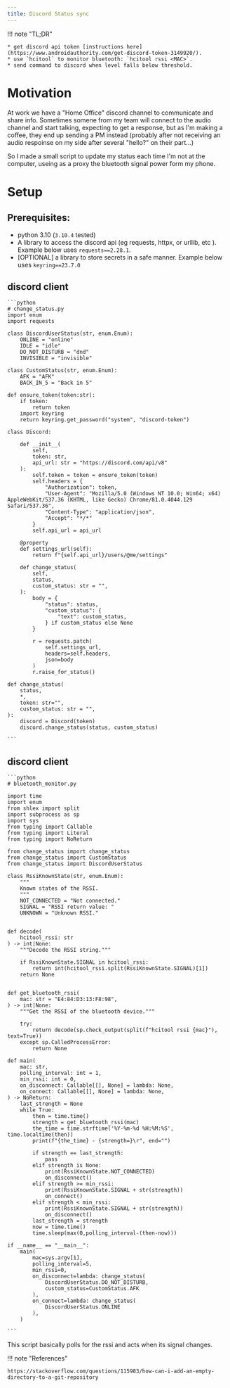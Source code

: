 ```yaml
---
title: Discord Status sync
---
```


!!! note "TL;DR"

    * get discord api token [instructions here](https://www.androidauthority.com/get-discord-token-3149920/).
    * use `hcitool` to monitor bluetooth: `hcitool rssi <MAC>`.
    * send command to discord when level falls below threshold.


# Motivation

At work we have a "Home Office" discord channel to communicate and share info.
Sometimes somene from my team will connect to the audio channel and start
talking, expecting to get a response, but as I'm making a coffee, they end up
sending a PM instead (probably after not receiving an audio respoinse on my
side after several "hello?" on their part...)

So I made a small script to update my status each time I'm not at the computer,
useing as a proxy the bluetooth signal power form my phone.

# Setup

## Prerequisites:

* python 3.10 (`3.10.4` tested)
* A library to access the discord api (eg requests, httpx, or urllib, etc ).
  Example below uses `requests==2.28.1`.
* [OPTIONAL] a library to store secrets in a safe manner.
  Example below uses `keyring==23.7.0`

## discord client

    ```python
    # change_status.py
    import enum
    import requests

    class DiscordUserStatus(str, enum.Enum):
        ONLINE = "online"
        IDLE = "idle"
        DO_NOT_DISTURB = "dnd"
        INVISIBLE = "invisible"

    class CustomStatus(str, enum.Enum):
        AFK = "AFK"
        BACK_IN_5 = "Back in 5"

    def ensure_token(token:str):
        if token:
            return token
        import keyring
        return keyring.get_password("system", "discord-token")

    class Discord:
        
        def __init__(
            self,
            token: str,
            api_url: str = "https://discord.com/api/v8"
        ):
            self.token = token = ensure_token(token)
            self.headers = {
                "Authorization": token,
                "User-Agent": "Mozilla/5.0 (Windows NT 10.0; Win64; x64) AppleWebKit/537.36 (KHTML, like Gecko) Chrome/81.0.4044.129 Safari/537.36",
                "Content-Type": "application/json",
                "Accept": "*/*"
            }
            self.api_url = api_url

        @property
        def settings_url(self):
            return f"{self.api_url}/users/@me/settings"

        def change_status(
            self,
            status,
            custom_status: str = "",
        ):
            body = {
                "status": status,
                "custom_status": {
                    "text": custom_status,
                } if custom_status else None
            }

            r = requests.patch(
                self.settings_url,
                headers=self.headers,
                json=body
            )
            r.raise_for_status()

    def change_status(
        status,
        *,
        token: str="",
        custom_status: str = "",
    ):
        discord = Discord(token)
        discord.change_status(status, custom_status)

    ```


## discord client

    ```python
    # bluetooth_monitor.py

    import time
    import enum
    from shlex import split
    import subprocess as sp
    import sys
    from typing import Callable
    from typing import Literal
    from typing import NoReturn

    from change_status import change_status
    from change_status import CustomStatus
    from change_status import DiscordUserStatus

    class RssiKnownState(str, enum.Enum):
        """
        Known states of the RSSI.
        """
        NOT_CONNECTED = "Not connected."
        SIGNAL = "RSSI return value: "
        UNKNOWN = "Unknown RSSI."


    def decode(
        hcitool_rssi: str
    ) -> int|None:
        """Decode the RSSI string."""

        if RssiKnownState.SIGNAL in hcitool_rssi:
            return int(hcitool_rssi.split(RssiKnownState.SIGNAL)[1])
        return None


    def get_bluetooth_rssi(
        mac: str = "E4:84:D3:13:F8:98",
    ) -> int|None:
        """Get the RSSI of the bluetooth device."""

        try:
            return decode(sp.check_output(split(f"hcitool rssi {mac}"), text=True))
        except sp.CalledProcessError:
            return None

    def main(
        mac: str,
        polling_interval: int = 1,
        min_rssi: int = 0,
        on_disconnect: Callable[[], None] = lambda: None,
        on_connect: Callable[[], None] = lambda: None,
    ) -> NoReturn:
        last_strength = None
        while True:
            then = time.time()
            strength = get_bluetooth_rssi(mac)
            the_time = time.strftime('%Y-%m-%d %H:%M:%S', time.localtime(then))
            print(f"{the_time} - {strength=}\r", end="")

            if strength == last_strength:
                pass
            elif strength is None:
                print(RssiKnownState.NOT_CONNECTED)
                on_disconnect()
            elif strength >= min_rssi:
                print(RssiKnownState.SIGNAL + str(strength))
                on_connect()
            elif strength < min_rssi:
                print(RssiKnownState.SIGNAL + str(strength))
                on_disconnect()
            last_strength = strength
            now = time.time()
            time.sleep(max(0,polling_interval-(then-now)))

    if __name__ == "__main__":
        main(
            mac=sys.argv[1],
            polling_interval=5,
            min_rssi=0,
            on_disconnect=lambda: change_status(
                DiscordUserStatus.DO_NOT_DISTURB,
                custom_status=CustomStatus.AFK
            ),
            on_connect=lambda: change_status(
                DiscordUserStatus.ONLINE
            ),
        )

    ```


This script basically polls for the rssi and acts when its signal changes.

!!! note "References"

    https://stackoverflow.com/questions/115983/how-can-i-add-an-empty-directory-to-a-git-repository
